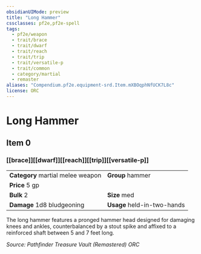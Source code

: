 ```yaml
---
obsidianUIMode: preview
title: "Long Hammer"
cssclasses: pf2e,pf2e-spell
tags:
  - pf2e/weapon
  - trait/brace
  - trait/dwarf
  - trait/reach
  - trait/trip
  - trait/versatile-p
  - trait/common
  - category/martial
  - remaster
aliases: "Compendium.pf2e.equipment-srd.Item.mXBOqphNfUCK7L8c"
license: ORC
---
```

# Long Hammer
## Item 0
### [[brace]][[dwarf]][[reach]][[trip]][[versatile-p]]

|  |  |
| -- | -- |
| **Category** martial melee weapon | **Group** hammer |
| **Price** 5 gp |  |
| **Bulk** 2 | **Size** med |
| **Damage** 1d8 bludgeoning  | **Usage** held-in-two-hands |



The long hammer features a pronged hammer head designed for damaging knees and ankles, counterbalanced by a stout spike and affixed to a reinforced shaft between 5 and 7 feet long.

*Source: Pathfinder Treasure Vault (Remastered)*
*ORC*